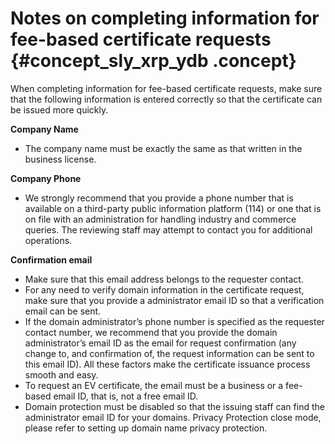 # Notes on completing information for fee-based certificate requests {#concept_sly_xrp_ydb .concept}

When completing information for fee-based certificate requests, make sure that the following information is entered correctly so that the certificate can be issued more quickly.

**Company Name**

-   The company name must be exactly the same as that written in the business license.

**Company Phone**

-   We strongly recommend that you provide a phone number that is available on a third-party public information platform \(114\) or one that is on file with an administration for handling industry and commerce queries. The reviewing staff may attempt to contact you for additional operations.

**Confirmation email**

-   Make sure that this email address belongs to the requester contact.
-   For any need to verify domain information in the certificate request, make sure that you provide a administrator email ID so that a verification email can be sent.
-   If the domain administrator’s phone number is specified as the requester contact number, we recommend that you provide the domain administrator’s email ID as the email for request confirmation \(any change to, and confirmation of, the request information can be sent to this email ID\). All these factors make the certificate issuance process smooth and easy.
-   To request an EV certificate, the email must be a business or a fee-based email ID, that is, not a free email ID.
-   Domain protection must be disabled so that the issuing staff can find the administrator email ID for your domains. Privacy Protection close mode, please refer to setting up domain name privacy protection.

